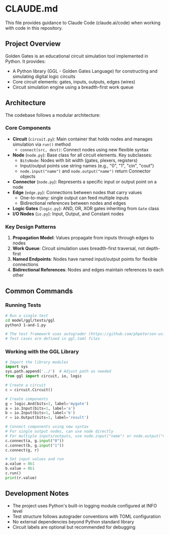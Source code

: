 # CLAUDE.md

This file provides guidance to Claude Code (claude.ai/code) when working with code in this repository.

## Project Overview

Golden Gates is an educational circuit simulation tool implemented in Python. It provides:
- A Python library (GGL - Golden Gates Language) for constructing and simulating digital logic circuits
- Core circuit elements: gates, inputs, outputs, edges (wires)
- Circuit simulation engine using a breadth-first work queue

## Architecture

The codebase follows a modular architecture:

### Core Components
- **Circuit** (`circuit.py`): Main container that holds nodes and manages simulation via `run()` method
  - `connect(src, dest)`: Connect nodes using new flexible syntax
- **Node** (`node.py`): Base class for all circuit elements. Key subclasses:
  - `BitsNode`: Nodes with bit width (gates, plexers, registers)
  - Input/output points use string names (e.g., "0", "1", "cin", "cout")
  - `node.input("name")` and `node.output("name")` return Connector objects
- **Connector** (`node.py`): Represents a specific input or output point on a node
- **Edge** (`edge.py`): Connections between nodes that carry values
  - One-to-many: single output can feed multiple inputs
  - Bidirectional references between nodes and edges
- **Logic Gates** (`logic.py`): AND, OR, XOR gates inheriting from `Gate` class
- **I/O Nodes** (`io.py`): Input, Output, and Constant nodes

### Key Design Patterns
1. **Propagation Model**: Values propagate from inputs through edges to nodes
2. **Work Queue**: Circuit simulation uses breadth-first traversal, not depth-first
3. **Named Endpoints**: Nodes have named input/output points for flexible connections
4. **Bidirectional References**: Nodes and edges maintain references to each other

## Common Commands

### Running Tests
```bash
# Run a single test
cd model/ggl/tests/ggl
python3 1-and-1.py

# The test framework uses autograder (https://github.com/phpeterson-usf/autograder/)
# Test cases are defined in ggl.toml files
```

### Working with the GGL Library
```python
# Import the library modules
import sys
sys.path.append('../')  # Adjust path as needed
from ggl import circuit, io, logic

# Create a circuit
c = circuit.Circuit()

# Create components
g = logic.And(bits=1, label='mygate')
a = io.Input(bits=1, label='a')
b = io.Input(bits=1, label='b')
r = io.Output(bits=1, label='result')

# Connect components using new syntax
# For single output nodes, can use node directly
# For multiple inputs/outputs, use node.input("name") or node.output("name")
c.connect(a, g.input("0"))
c.connect(b, g.input("1"))
c.connect(g, r)

# Set input values and run
a.value = 0b1
b.value = 0b1
c.run()
print(r.value)
```

## Development Notes

- The project uses Python's built-in logging module configured at INFO level
- Test structure follows autograder conventions with TOML configuration
- No external dependencies beyond Python standard library
- Circuit labels are optional but recommended for debugging
